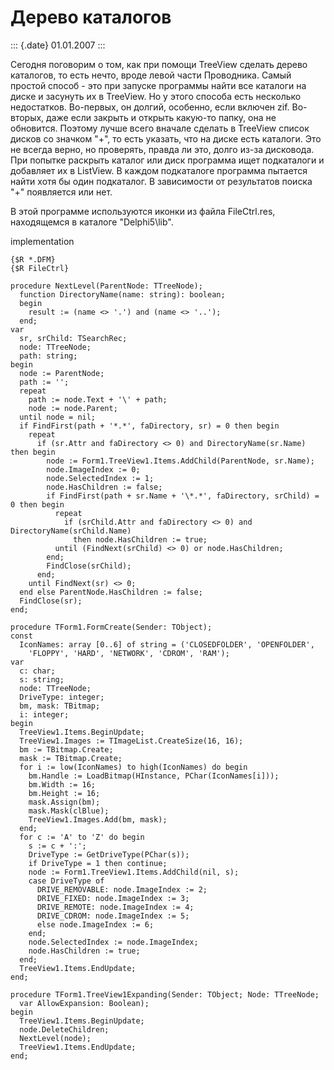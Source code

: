 Дерево каталогов
================

::: {.date}
01.01.2007
:::

Сегодня поговорим о том, как при помощи TreeView сделать дерево
каталогов, то есть нечто, вроде левой части Проводника. Самый простой
способ - это при запуске программы найти все каталоги на диске и
засунуть их в TreeView. Но у этого способа есть несколько недостатков.
Во-первых, он долгий, особенно, если включен zif. Во-вторых, даже если
закрыть и открыть какую-то папку, она не обновится. Поэтому лучше всего
вначале сделать в TreeView список дисков со значком \"+\", то есть
указать, что на диске есть каталоги. Это не всегда верно, но проверять,
правда ли это, долго из-за дисковода. При попытке раскрыть каталог или
диск программа ищет подкаталоги и добавляет их в ListView. В каждом
подкаталоге программа пытается найти хотя бы один подкаталог. В
зависимости от результатов поиска \"+\" появляется или нет.

В этой программе используются иконки из файла FileCtrl.res, находящемся
в каталоге \"Delphi5\\lib\".

implementation

    {$R *.DFM}
    {$R FileCtrl}
     
    procedure NextLevel(ParentNode: TTreeNode);
      function DirectoryName(name: string): boolean;
      begin
        result := (name <> '.') and (name <> '..');
      end;
    var
      sr, srChild: TSearchRec;
      node: TTreeNode;
      path: string;
    begin
      node := ParentNode;
      path := '';
      repeat
        path := node.Text + '\' + path;
        node := node.Parent;
      until node = nil;
      if FindFirst(path + '*.*', faDirectory, sr) = 0 then begin
        repeat
          if (sr.Attr and faDirectory <> 0) and DirectoryName(sr.Name) then begin
            node := Form1.TreeView1.Items.AddChild(ParentNode, sr.Name);
            node.ImageIndex := 0;
            node.SelectedIndex := 1;
            node.HasChildren := false;
            if FindFirst(path + sr.Name + '\*.*', faDirectory, srChild) = 0 then begin
              repeat
                if (srChild.Attr and faDirectory <> 0) and DirectoryName(srChild.Name)
                  then node.HasChildren := true;
              until (FindNext(srChild) <> 0) or node.HasChildren;
            end;
            FindClose(srChild);
          end;
        until FindNext(sr) <> 0;
      end else ParentNode.HasChildren := false;
      FindClose(sr);
    end;
     
    procedure TForm1.FormCreate(Sender: TObject);
    const
      IconNames: array [0..6] of string = ('CLOSEDFOLDER', 'OPENFOLDER',
        'FLOPPY', 'HARD', 'NETWORK', 'CDROM', 'RAM');
    var
      c: char;
      s: string;
      node: TTreeNode;
      DriveType: integer;
      bm, mask: TBitmap;
      i: integer;
    begin
      TreeView1.Items.BeginUpdate;
      TreeView1.Images := TImageList.CreateSize(16, 16);
      bm := TBitmap.Create;
      mask := TBitmap.Create;
      for i := low(IconNames) to high(IconNames) do begin
        bm.Handle := LoadBitmap(HInstance, PChar(IconNames[i]));
        bm.Width := 16;
        bm.Height := 16;
        mask.Assign(bm);
        mask.Mask(clBlue);
        TreeView1.Images.Add(bm, mask);
      end;
      for c := 'A' to 'Z' do begin
        s := c + ':';
        DriveType := GetDriveType(PChar(s));
        if DriveType = 1 then continue;
        node := Form1.TreeView1.Items.AddChild(nil, s);
        case DriveType of
          DRIVE_REMOVABLE: node.ImageIndex := 2;
          DRIVE_FIXED: node.ImageIndex := 3;
          DRIVE_REMOTE: node.ImageIndex := 4;
          DRIVE_CDROM: node.ImageIndex := 5;
          else node.ImageIndex := 6;
        end;
        node.SelectedIndex := node.ImageIndex;
        node.HasChildren := true;
      end;
      TreeView1.Items.EndUpdate;
    end;
     
    procedure TForm1.TreeView1Expanding(Sender: TObject; Node: TTreeNode;
      var AllowExpansion: Boolean);
    begin
      TreeView1.Items.BeginUpdate;
      node.DeleteChildren;
      NextLevel(node);
      TreeView1.Items.EndUpdate;
    end;

